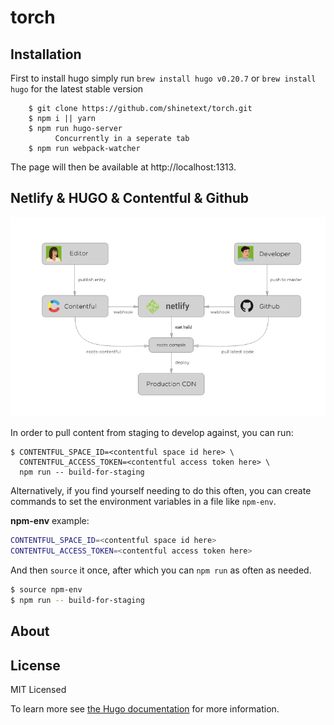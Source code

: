 # torch

## Installation

First to install hugo simply run `brew install hugo v0.20.7` or `brew install hugo` for the latest stable version

```
    $ git clone https://github.com/shinetext/torch.git
    $ npm i || yarn
    $ npm run hugo-server
          Concurrently in a seperate tab
    $ npm run webpack-watcher
```

The page will then be available at http://localhost:1313.

## Netlify & HUGO & Contentful & Github

![High level overview](https://github.com/shinetext/torch/blob/main/images/example.png)

In order to pull content from staging to develop against, you can run:

```
$ CONTENTFUL_SPACE_ID=<contentful space id here> \
  CONTENTFUL_ACCESS_TOKEN=<contentful access token here> \
  npm run -- build-for-staging
```

Alternatively, if you find yourself needing to do this often, you can create commands to set the environment variables in a file like `npm-env`.

**npm-env** example:

```bash
CONTENTFUL_SPACE_ID=<contentful space id here>
CONTENTFUL_ACCESS_TOKEN=<contentful access token here>
```

And then `source` it once, after which you can `npm run` as often as needed.

```bash
$ source npm-env
$ npm run -- build-for-staging
```

## About

## License

MIT Licensed

To learn more see [the Hugo documentation](http://gohugo.io/themes/installing/) for more information.

